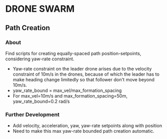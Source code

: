 
# DRONE SWARM
## Path Creation

### About
Find scripts for creating equally-spaced path position-setpoints, considering yaw-rate constraint.

- Yaw-rate constraint on the leader drone arises due to the velocity constraint of 10m/s in the drones, because of which the leader has to make heading change limitedly so that follower don't move beyond 10m/s.
- yaw_rate_bound = max_vel/max_formation_spacing
- For max_vel=10m/s and max_formation_spacing=50m, yaw_rate_bound=0.2 rad/s

### Further Development
- Add velocity, acceleration, yaw, yaw-rate setpoints along with position
- Need to make this max yaw-rate bounded path creation automatic.